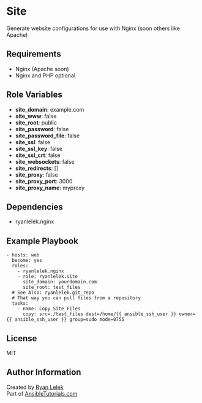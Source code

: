 Site
====

Generate website configurations for use with Nginx (soon others like Apache)

Requirements
------------

- Nginx (Apache soon)
- Nginx and PHP optional

Role Variables
--------------

- **site_domain**: example.com
- **site_www**: false
- **site_root**: public
- **site_password**: false
- **site_password_file**: false
- **site_ssl**: false
- **site_ssl_key**: false
- **site_ssl_crt**: false
- **site_websockets**: false
- **site_redirects**: []
- **site_proxy**: false
- **site_proxy_port**: 3000
- **site_proxy_name**: myproxy

Dependencies
------------

- ryanlelek.nginx

Example Playbook
----------------

    - hosts: web
      become: yes
      roles:
        - ryanlelek.nginx
        - role: ryanlelek.site
          site_domain: yourdomain.com
          site_root: test_files
      # See Also: ryanlelek.git_repo
      # That way you can pull files from a repository
      tasks:
        - name: Copy Site Files
          copy: src=./test_files dest=/home/{{ ansible_ssh_user }} owner={{ ansible_ssh_user }} group=sudo mode=0755

License
-------

MIT

Author Information
------------------

Created by [Ryan Lelek](https://www.ryanlelek.com)  
Part of [AnsibleTutorials.com](http://www.ansibletutorials.com)
